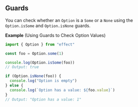 ## Guards

You can check whether an `Option` is a `Some` or a `None` using the `Option.isSome` and `Option.isNone` guards.

**Example** (Using Guards to Check Option Values)

```ts twoslash
import { Option } from "effect"

const foo = Option.some(1)

console.log(Option.isSome(foo))
// Output: true

if (Option.isNone(foo)) {
  console.log("Option is empty")
} else {
  console.log(`Option has a value: ${foo.value}`)
}
// Output: "Option has a value: 1"
```
